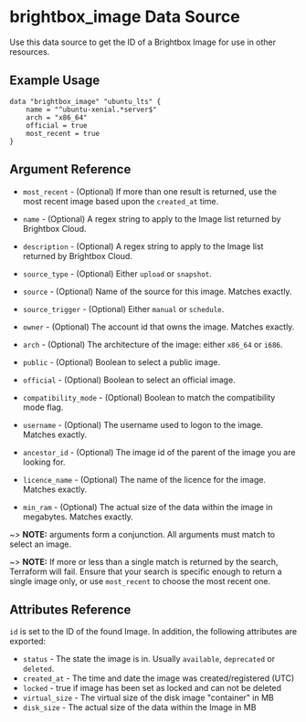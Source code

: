 # brightbox\_image Data Source

Use this data source to get the ID of a Brightbox Image for use in other
resources.

## Example Usage

```hcl
data "brightbox_image" "ubuntu_lts" {
	name = "^ubuntu-xenial.*server$"
	arch = "x86_64"
	official = true
	most_recent = true
}
```

## Argument Reference

* `most_recent` - (Optional) If more than one result is returned, use
the most recent image based upon the `created_at` time.

* `name` - (Optional) A regex string to apply to the Image list returned
by Brightbox Cloud.

* `description` - (Optional) A regex string to apply to the Image list
returned by Brightbox Cloud.

* `source_type` - (Optional) Either `upload` or `snapshot`.

* `source` - (Optional) Name of the source for this image. Matches exactly. 

* `source_trigger` - (Optional) Either `manual` or `schedule`.

* `owner` - (Optional) The account id that owns the image. Matches
exactly.

* `arch` - (Optional) The architecture of the image: either `x86_64` or
`i686`.

* `public` - (Optional) Boolean to select a public image.

* `official` - (Optional) Boolean to select an official image.

* `compatibility_mode` - (Optional) Boolean to match the compatibility
mode flag.

* `username` - (Optional) The username used to logon to the image. Matches
exactly.

* `ancestor_id` - (Optional) The image id of the parent of the image
you are looking for.

* `licence_name` - (Optional) The name of the licence for the
image. Matches exactly.

* `min_ram` - (Optional) The actual size of the data within the image in megabytes. Matches exactly.

~> **NOTE:** arguments form a conjunction. All arguments must match to
select an image.

~> **NOTE:** If more or less than a single match is returned by the
search, Terraform will fail. Ensure that your search is specific enough
to return a single image only, or use `most_recent` to choose the most
recent one.

## Attributes Reference

`id` is set to the ID of the found Image. In addition, the following attributes
are exported:

* `status` - The state the image is in. Usually `available`, `deprecated`
or `deleted`.
* `created_at` - The time and date the image was created/registered (UTC)
* `locked` - true if image has been set as locked and can not be deleted
* `virtual_size` - The virtual size of the disk image "container" in MB
* `disk_size` - The actual size of the data within the Image in MB
